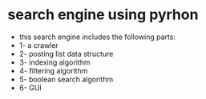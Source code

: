 # search engine using pyrhon

* this search engine includes the following parts:
* 1- a crawler
* 2- posting list data structure 
* 3- indexing algorithm 
* 4- filtering algorithm 
* 5- boolean search algorithm 
* 6- GUI
